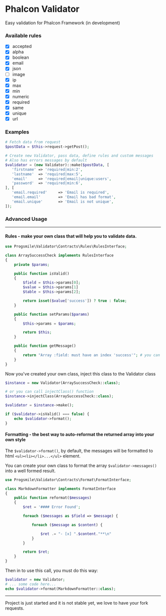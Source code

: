 # Phalcon Validator

Easy validation for Phalcon Framework (in development)


### Available rules
- [x]  accepted
- [x]  alpha
- [x]  boolean
- [x]  email
- [x]  json
- [ ]  image
- [x]  ip
- [x]  max
- [x]  min
- [x]  numeric
- [x]  required
- [x]  same
- [x]  unique
- [x]  url

### Examples
```php
# Fetch data from request
$postData = $this->request->getPost();

# Create new Validator, pass data, define rules and custom messages
# Also has errors messages by default
$validator = (new Validator)::make($postData, [
   'firstname' => 'required|min:2',
   'lastname'  => 'required|max:5',
   'email'     => 'required|email|unique:users',
   'password'  => 'required|min:6',
], [
   'email.required'     => 'Email is required',
   'email.email'        => 'Email has bad format',
   'email.unique'       => 'Email is not unique',
]);
```

### Advanced Usage
----

#### Rules - make your own class that will help you to validate data.

```php
use Progsmile\Validator\Contracts\Rules\RulesInterface;

class ArraySuccessCheck implements RulesInterface
{
    private $params;

    public function isValid()
    {
        $field = $this->params[0];
        $value = $this->params[1]
        $table = $this->params[2];

        return isset($value['success']) ? true : false;
    }

    public function setParams($params)
    {
        $this->params = $params;

        return $this;
    }

    public function getMessage()
    {
        return "Array :field: must have an index 'success'"; # you can use ':value:' too
    }
}
```

Now you've created your own class, inject this class to the Validator class

```php
$instance = new Validator(ArraySuccessCheck::class);

# or you can call injectClass() function
$instance->injectClass(ArraySuccessCheck::class);

$validator = $instance->make();

if ($validator->isValid() === false) {
    echo $validator->format();
}
```

#### Formatting - the best way to auto-reformat the returned array into your own style

The `$validator->format()`, by default, the messages will be formatted to html `<ul><li></li>...</ul>` element.

You can create your own class to format the array `$validator->messages()` into a well formed result.

```php
use Progsmile\Validator\Contracts\Format\FormatInterface;

class MarkdownFormatter implements FormatInterface
{
    public function reformat($messages)
    {
        $ret = '#### Error Found';

        foreach ($messages as $field => $message) {

            foreach ($message as $content) {

                $ret .= "- [x] ".$content."**\n"
            }
        }

        return $ret;
    }
}
```

Then in to use this call, you must do this way:

```php
$validator = new Validator;
# ... some code here...
echo $validator->format(MarkdownFormatter::class);
```

----

Project is just started and it is not stable yet, we love to have your fork requests.
